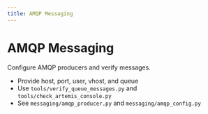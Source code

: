 ```yaml
---
title: AMQP Messaging
---
```


# AMQP Messaging

Configure AMQP producers and verify messages.

- Provide host, port, user, vhost, and queue
- Use `tools/verify_queue_messages.py` and `tools/check_artemis_console.py`
- See `messaging/amqp_producer.py` and `messaging/amqp_config.py`
